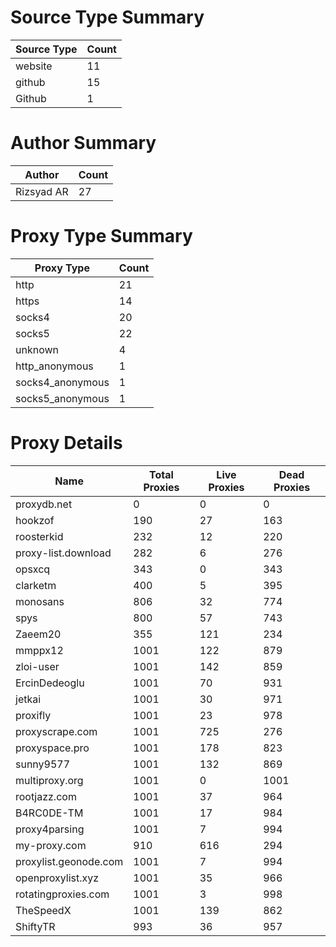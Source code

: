 # Source Type Summary

| Source Type | Count |
|-------------|-------|
| website | 11 |
| github | 15 |
| Github | 1 |


# Author Summary

| Author | Count |
|--------|-------|
| Rizsyad AR | 27 |


# Proxy Type Summary

| Proxy Type | Count |
|------------|-------|
| http | 21 |
| https | 14 |
| socks4 | 20 |
| socks5 | 22 |
| unknown | 4 |
| http_anonymous | 1 |
| socks4_anonymous | 1 |
| socks5_anonymous | 1 |


# Proxy Details

| Name | Total Proxies | Live Proxies | Dead Proxies |
|------|---------------|--------------|---------------|
| proxydb.net | 0 | 0 | 0 |
| hookzof | 190 | 27 | 163 |
| roosterkid | 232 | 12 | 220 |
| proxy-list.download | 282 | 6 | 276 |
| opsxcq | 343 | 0 | 343 |
| clarketm | 400 | 5 | 395 |
| monosans | 806 | 32 | 774 |
| spys | 800 | 57 | 743 |
| Zaeem20 | 355 | 121 | 234 |
| mmppx12 | 1001 | 122 | 879 |
| zloi-user | 1001 | 142 | 859 |
| ErcinDedeoglu | 1001 | 70 | 931 |
| jetkai | 1001 | 30 | 971 |
| proxifly | 1001 | 23 | 978 |
| proxyscrape.com | 1001 | 725 | 276 |
| proxyspace.pro | 1001 | 178 | 823 |
| sunny9577 | 1001 | 132 | 869 |
| multiproxy.org | 1001 | 0 | 1001 |
| rootjazz.com | 1001 | 37 | 964 |
| B4RC0DE-TM | 1001 | 17 | 984 |
| proxy4parsing | 1001 | 7 | 994 |
| my-proxy.com | 910 | 616 | 294 |
| proxylist.geonode.com | 1001 | 7 | 994 |
| openproxylist.xyz | 1001 | 35 | 966 |
| rotatingproxies.com | 1001 | 3 | 998 |
| TheSpeedX | 1001 | 139 | 862 |
| ShiftyTR | 993 | 36 | 957 |
